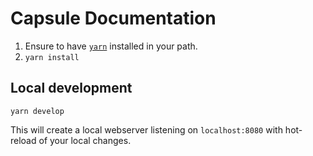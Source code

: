 # Capsule Documentation

1. Ensure to have [`yarn`](https://classic.yarnpkg.com/lang/en/docs/install/#debian-stable) installed in your path.
2. `yarn install`

## Local development

```shell
yarn develop
```

This will create a local webserver listening on `localhost:8080` with hot-reload of your local changes.
